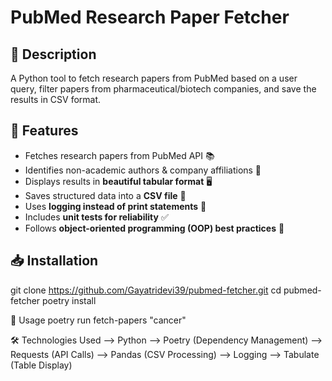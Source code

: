 # PubMed Research Paper Fetcher

## 📌 Description
A Python tool to fetch research papers from PubMed based on a user query, filter papers from pharmaceutical/biotech companies, and save the results in CSV format.

## 🚀 Features
- Fetches research papers from PubMed API 📚
- Identifies non-academic authors & company affiliations 🏢
- Displays results in **beautiful tabular format** 🖥
- Saves structured data into a **CSV file** 📂
- Uses **logging instead of print statements** 📝
- Includes **unit tests for reliability** ✅
- Follows **object-oriented programming (OOP) best practices** 🎯

## 📥 Installation


git clone https://github.com/Gayatridevi39/pubmed-fetcher.git
cd pubmed-fetcher
poetry install

🏃 Usage
poetry run fetch-papers "cancer"

🛠 Technologies Used
--> Python
--> Poetry (Dependency Management)
--> Requests (API Calls)
--> Pandas (CSV Processing)
--> Logging
--> Tabulate (Table Display)



